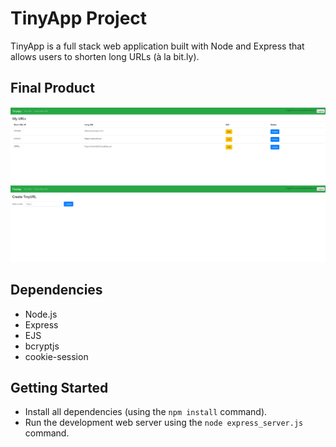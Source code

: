# TinyApp Project

TinyApp is a full stack web application built with Node and Express that allows users to shorten long URLs (à la bit.ly). 

## Final Product

!["Screenshot of URLs page"](https://github.com/TrevorJohnSullivan/tinyapp/blob/master/docs/main.png)
!["Screenshot of link creation page"](https://github.com/TrevorJohnSullivan/tinyapp/blob/master/docs/secondary.png)

## Dependencies

- Node.js
- Express
- EJS
- bcryptjs
- cookie-session

## Getting Started

- Install all dependencies (using the `npm install` command).
- Run the development web server using the `node express_server.js` command.